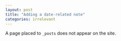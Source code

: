 ```yaml
---
layout: post
title: "Adding a date-related note"
categories: irrelevant
---
```


A page placed to `_posts` does not appear on the site. 


